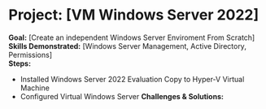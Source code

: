 # Project: [VM Windows Server 2022]  
**Goal:** [Create an independent Windows Server Enviroment From Scratch]  
**Skills Demonstrated:** [Windows Server Management, Active Directory, Permissions]  
**Steps:**  
- Installed Windows Server 2022 Evaluation Copy to Hyper-V Virtual Machine
- Configured Virtual Windows Server 
**Challenges & Solutions:**  

